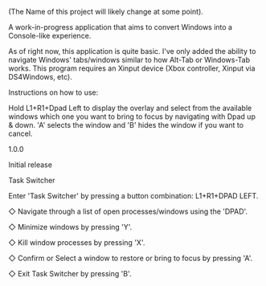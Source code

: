 (The Name of this project will likely change at some point).

A work-in-progress application that aims to convert Windows into a Console-like experience.

As of right now, this application is quite basic. I've only added the ability to navigate Windows' tabs/windows similar to how Alt-Tab or Windows-Tab works.
This program requires an Xinput device (Xbox controller, Xinput via DS4Windows, etc).

Instructions on how to use:

Hold L1+R1+Dpad Left to display the overlay and select from the available windows which one you want to bring to focus by navigating with Dpad up & down. 'A' selects the window and 'B' hides the window if you want to cancel.

1.0.0

Initial release

Task Switcher

Enter 'Task Switcher' by pressing a button combination: L1+R1+DPAD LEFT.

◇ Navigate through a list of open processes/windows using the 'DPAD'.

◇ Minimize windows by pressing 'Y'.

◇ Kill window processes by pressing 'X'.

◇ Confirm or Select a window to restore or bring to focus by pressing 'A'.

◇ Exit Task Switcher by pressing 'B'.
